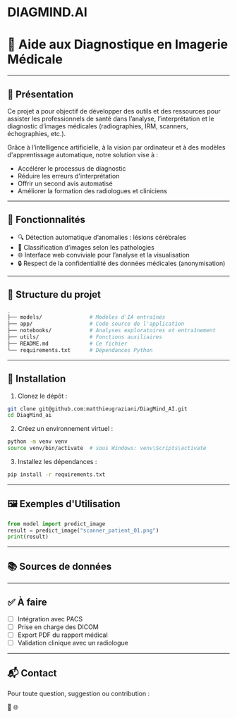 #   DIAGMIND.AI
# 📸 Aide aux Diagnostique en Imagerie Médicale

---

## 🧠 Présentation

Ce projet a pour objectif de développer des outils et des ressources pour assister les professionnels de santé dans l’analyse, l’interprétation et le diagnostic d’images médicales (radiographies, IRM, scanners, échographies, etc.).

Grâce à l’intelligence artificielle, à la vision par ordinateur et à des modèles d'apprentissage automatique, notre solution vise à :
- Accélérer le processus de diagnostic
- Réduire les erreurs d'interprétation
- Offrir un second avis automatisé
- Améliorer la formation des radiologues et cliniciens

---

## 🧰 Fonctionnalités

- 🔍 Détection automatique d’anomalies : lésions cérébrales
- 🧬 Classification d’images selon les pathologies
- 🌐 Interface web conviviale pour l’analyse et la visualisation
- 🔒 Respect de la confidentialité des données médicales (anonymisation)

---

## 📁 Structure du projet

```bash
.
├── models/               # Modèles d'IA entraînés
├── app/                  # Code source de l'application
├── notebooks/            # Analyses exploratoires et entraînement
├── utils/                # Fonctions auxiliaires
├── README.md             # Ce fichier
└── requirements.txt      # Dépendances Python
````

---

## 🚀 Installation

1. Clonez le dépôt :

```bash
git clone git@github.com:matthieugraziani/DiagMind_AI.git
cd DiagMind_ai
```

2. Créez un environnement virtuel :

```bash
python -m venv venv
source venv/bin/activate  # sous Windows: venv\Scripts\activate
```

3. Installez les dépendances :

```bash
pip install -r requirements.txt
```

---

## 🖼️ Exemples d'Utilisation

```python
from model import predict_image
result = predict_image("scanner_patient_01.png")
print(result)
```

---

## 📚 Sources de données



---

## ✅ À faire

* [ ] Intégration avec PACS
* [ ] Prise en charge des DICOM
* [ ] Export PDF du rapport médical
* [ ] Validation clinique avec un radiologue

---

## 📬 Contact

Pour toute question, suggestion ou contribution :

📧 
🌐 

```
